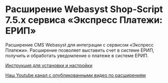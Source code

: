 ﻿# Расширение Webasyst Shop-Script 7.5.x сервиса «Экспресс Платежи: ЕРИП»
Расширение CMS Webasyst для интеграции с сервисом «Экспресс Платежи». Расширение позволяет выставить счет в системе ЕРИП, получить и обработать уведомление о платеже в системе ЕРИП.

<a href="https://express-pay.by/cms-extensions/shop-script#webasyst_shop_script_7.5.x">Инструкция для установки и настройки</a>

<a href="https://www.youtube.com/c/express-pay-by">Наш Youtube канал с опубликованными видео по расширениям</a>
